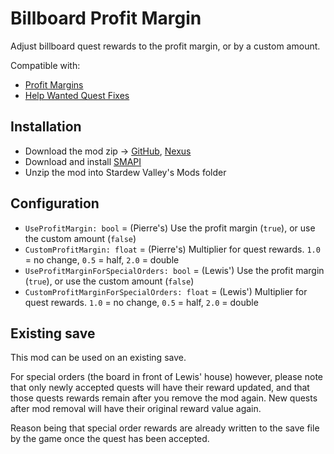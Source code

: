 ﻿# Billboard Profit Margin

Adjust billboard quest rewards to the profit margin, or by a custom amount.

Compatible with:
- [Profit Margins](https://www.nexusmods.com/stardewvalley/mods/4663)
- [Help Wanted Quest Fixes](https://www.nexusmods.com/stardewvalley/mods/2644)

## Installation

- Download the mod zip ->
	[GitHub](https://github.com/desto-git/sdv-mods/releases),
	[Nexus](https://www.nexusmods.com/stardewvalley/mods/6948)
- Download and install [SMAPI](https://smapi.io/)
- Unzip the mod into Stardew Valley's Mods folder

## Configuration

- `UseProfitMargin: bool` = (Pierre's) Use the profit margin (`true`), or use the custom amount (`false`)
- `CustomProfitMargin: float` = (Pierre's) Multiplier for quest rewards. `1.0` = no change, `0.5` = half, `2.0` = double
- `UseProfitMarginForSpecialOrders: bool` = (Lewis') Use the profit margin (`true`), or use the custom amount (`false`)
- `CustomProfitMarginForSpecialOrders: float` = (Lewis') Multiplier for quest rewards. `1.0` = no change, `0.5` = half, `2.0` = double

## Existing save

This mod can be used on an existing save.

For special orders (the board in front of Lewis' house) however,
please note that only newly accepted quests will have their reward updated,
and that those quests rewards remain after you remove the mod again.
New quests after mod removal will have their original reward value again.

Reason being that special order rewards are already written to the save file by
the game once the quest has been accepted.